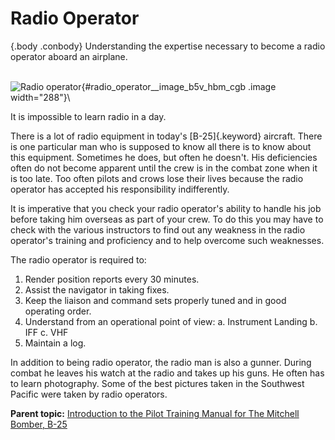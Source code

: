 
Radio Operator
==============

 {.body .conbody}
Understanding the expertise necessary to become a radio operator aboard
an airplane.

\
![Radio
operator](../images/radio_operator.png){#radio_operator__image_b5v_hbm_cgb
.image width="288"}\

It is impossible to learn radio in a day.

There is a lot of radio equipment in today\'s [B-25]{.keyword} aircraft.
There is one particular man who is supposed to know all there is to know
about this equipment. Sometimes he does, but often he doesn\'t. His
deficiencies often do not become apparent until the crew is in the
combat zone when it is too late. Too often pilots and crows lose their
lives because the radio operator has accepted his responsibility
indifferently.

It is imperative that you check your radio operator\'s ability to handle
his job before taking him overseas as part of your crew. To do this you
may have to check with the various instructors to find out any weakness
in the radio operator\'s training and proficiency and to help overcome
such weaknesses.

The radio operator is required to:

1.  Render position reports every 30 minutes.
2.  Assist the navigator in taking fixes.
3.  Keep the liaison and command sets properly tuned and in good
    operating order.
4.  Understand from an operational point of view:
    a.  Instrument Landing
    b.  IFF
    c.  VHF
5.  Maintain a log.

In addition to being radio operator, the radio man is also a gunner.
During combat he leaves his watch at the radio and takes up his guns. He
often has to learn photography. Some of the best pictures taken in the
Southwest Pacific were taken by radio operators.




**Parent topic:** [Introduction to the Pilot Training Manual for The
Mitchell Bomber,
B-25](../topics/introduction_to_the_pilot_training_manual.md "This manual is the text for your training as a B-25 pilot and airplane commander.")



